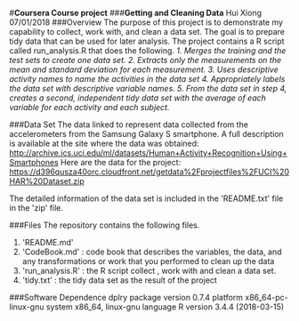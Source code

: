 #**Coursera Course project**
###**Getting and Cleaning Data**
Hui Xiong
07/01/2018
###Overview
The purpose of this project is to demonstrate my capability to collect, work with, and clean a data set. The goal is to prepare tidy data that can be used for later analysis. The project contains a R script called run_analysis.R that does the following.
*1. Merges the training and the test sets to create one data set.
2. Extracts only the measurements on the mean and standard deviation for each measurement.
3. Uses descriptive activity names to name the activities in the data set
4. Appropriately labels the data set with descriptive variable names.
5. From the data set in step 4, creates a second, independent tidy data set with the average of each variable for each activity and each subject.*

###Data Set
The data linked to represent data collected from the accelerometers from the Samsung Galaxy S smartphone. A full description is available at the site where the data was obtained:
http://archive.ics.uci.edu/ml/datasets/Human+Activity+Recognition+Using+Smartphones
Here are the data for the project:
https://d396qusza40orc.cloudfront.net/getdata%2Fprojectfiles%2FUCI%20HAR%20Dataset.zip

The detailed information of the data set is included in the 'README.txt' file in the 'zip' file.

###Files
The repository contains the following files.
1. 'README.md'
2. 'CodeBook.md' :  code book that describes the variables, the data, and any transformations or work that you performed to clean up the data
3. 'run_analysis.R' : the R script collect , work with and clean a data set.
4. 'tidy.txt' : the tidy data set as the result of the project

###Software Dependence
dplry package version 0.7.4 
platform       x86_64-pc-linux-gnu
system         x86_64, linux-gnu
language       R version 3.4.4 (2018-03-15)